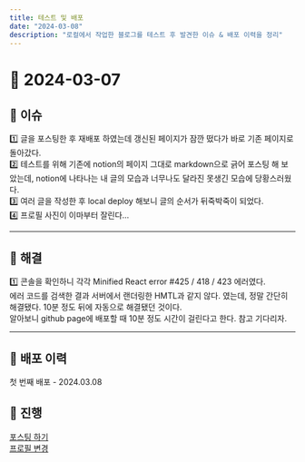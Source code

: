 ```yaml
---
title: 테스트 및 배포
date: "2024-03-08"
description: "로컬에서 작업한 블로그를 테스트 후 발견한 이슈 & 배포 이력을 정리"
---
```


# 📅 2024-03-07

## 👀 이슈

1️⃣ 글을 포스팅한 후 재배포 하였는데 갱신된 페이지가 잠깐 떴다가 바로 기존 페이지로 돌아갔다.  
2️⃣ 테스트를 위해 기존에 notion의 페이지 그대로 markdown으로 긁어 포스팅 해 보았는데, notion에 나타나는 내 글의 모습과 너무나도 달라진 못생긴 모습에 당황스러웠다.  
3️⃣ 여러 글을 작성한 후 local deploy 해보니 글의 순서가 뒤죽박죽이 되었다.  
4️⃣ 프로필 사진이 이마부터 잘린다…

---

## 💭 해결

1️⃣ 콘솔을 확인하니 각각 Minified React error #425 / 418 / 423 에러였다.  
에러 코드를 검색한 결과 서버에서 랜더링한 HMTL과 같지 않다. 였는데, 정말 간단히 해결됐다. 10분 정도 뒤에 자동으로 해결됐던 것이다.  
알아보니 github page에 배포할 때 10분 정도 시간이 걸린다고 한다. 참고 기다리자.

---

## 🚢 배포 이력

첫 번째 배포 - 2024.03.08  

## 🔎 진행

[포스팅 하기](https://www.notion.so/28b0e14288b8423d83076531981cecb6?pvs=21)  
[프로필 변경](https://www.notion.so/8ac5efc750de4d4e8d25575155ef8cc0?pvs=21)